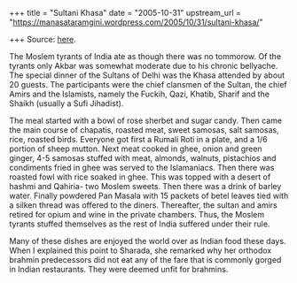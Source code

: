 +++
title = "Sultani Khasa"
date = "2005-10-31"
upstream_url = "https://manasataramgini.wordpress.com/2005/10/31/sultani-khasa/"

+++
Source: [here](https://manasataramgini.wordpress.com/2005/10/31/sultani-khasa/).

The Moslem tyrants of India ate as though there was no tommorow. Of the
tyrants only Akbar was somewhat moderate due to his chronic bellyache.
The special dinner of the Sultans of Delhi was the Khasa attended by
about 20 guests. The participants were the chief clansmen of the Sultan,
the chief Amirs and the Islamists, namely the Fuckih, Qazi, Khatib,
Sharif and the Shaikh (usually a Sufi Jihadist).

The meal started with a bowl of rose sherbet and sugar candy. Then came
the main course of chapatis, roasted meat, sweet samosas, salt samosas,
rice, roasted birds. Everyone got first a Rumali Roti in a plate, and a
1/6 portion of sheep mutton. Next meat cooked in ghee, onion and green
ginger, 4-5 samosas stuffed with meat, almonds, walnuts, pistachios and
condiments fried in ghee was served to the Islamaniacs. Then there was
roasted fowl with rice soaked in ghee. This was topped with a desert of
hashmi and Qahiria- two Moslem sweets. Then there was a drink of barley
water. Finally powdered Pan Masala with 15 packets of betel leaves tied
with a silken thread was offered to the diners. Thereafter, the sultan
and amirs retired for opium and wine in the private chambers. Thus, the
Moslem tyrants stuffed themselves as the rest of India suffered under
their rule.

Many of these dishes are enjoyed the world over as Indian food these
days. When I explained this point to Sharada, she remarked why her
orthodox brahmin predecessors did not eat any of the fare that is
commonly gorged in Indian restaurants. They were deemed unfit for
brahmins.

